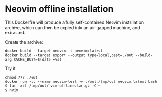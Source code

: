 # Neovim offline installation

This Dockerfile will produce a fully self-contained Neovim installation archive, which can then be copied into an air-gapped machine, and extracted.

Create the archive:
```
docker build --target neovim -t neovim:latest .
docker build --target export --output type=local,dest=./out --build-arg CACHE_BUST=$(date +%s) .
```

Try it:
```
chmod 777 ./out
docker run -it --name neovim-test -v ./out:/tmp/out neovim:latest bash
$ tar -xzf /tmp/out/nvim-offline.tar.gz -C ~
$ nvim
```

